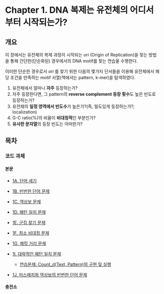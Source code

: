 # Chapter 1. DNA 복제는 유전체의 어디서부터 시작되는가?
## 개요
이 장에서는 유전체의 복제 과정이 시작되는 *ori* (Origin of Replication)을 찾는 방법을 통해 간단한(단순화된) 경우에서의 DNA motif를 찾는 연습울 수행한다.

이러한 단순한 경우로서 *ori* 를 찾기 위한 다음의 몇가지 단서들을 이용해 유전체에서 해당 조건을 만족하는 motif 서열(책에서는 pattern, k-mer)을 탐색하였다.

1. 유전체에서 얼마나 **자주** 등장하는가?
2. 자주 등장한다면, 그 pattern의 **reverse complement 등장 횟수**도 높은 빈도로 등장하는가?
3. 유전체의 **일정 영역에서 빈도수**가 높은가?(즉, 밀도있게 등장하는가?; localization)
4. G-C ratio(%)의 비율이 **비대칭적**인 부분인가?
5. **유사한 문자열**의 등장 빈도는 어떠한가?

## 목차
### 코드 과제
#### 본문

- [1A. 단어 세기](./1A.%20PatternCount.ipynb)

- [1B. 빈번한 단어 문제](./1B.%20FrequentWords.ipynb)

- [1C. 역상보 문제](./1C.%20ReverseComplement.ipynb)

- [1D. 패턴 일치 문제](./1D.%20PatternOccurrence.ipynb)

- [1E. 군집 찾기 문제](./1E.%20FindClumps.ipynb)

- [1F. 최소 비대칭 문제](./1F.%20MinimizeSkew.ipynb)

- [1G. 해밍 거리 문제](./1G.%20HammingDistance.ipynb)

- [1I. 대략적인 패턴 일치 문제](./1H.%20NäivePatternMatiching.ipynb)

    - [연습문제: Count_d(Text, Pattern)의 구현 및 실행](./1I-Ex.%20ApproximatePatternCount.ipynb)

- [1J. 미스매치와 역상보의 빈번한 단어 문제](./1J.%20MostFrequentPseudoPatternwithComplements.ipynb)

#### 충전소